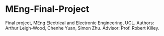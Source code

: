 # MEng-Final-Project
Final project, MEng Electrical and Electronic Engineering, UCL. Authors: Arthur Leigh-Wood, Chenhe Yuan, Simon Zhu. Advisor: Prof. Robert Killey. 
